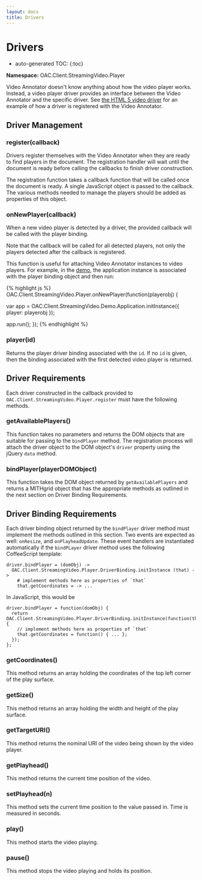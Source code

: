 ```yaml
---
layout: docs
title: Drivers
---
```

# Drivers

* auto-generated TOC:
{:toc}

**Namespace:** OAC.Client.StreamingVideo.Player

Video Annotator doesn't know anything about how the video player works. Instead, a video player driver provides an interface
between the Video Annotator and the specific driver. 
See [the HTML 5 video driver](/OACVideoAnnotator/code/src/drivers/html5.coffee.html) for an example of how a driver 
is registered with the Video Annotator.

## Driver Management


### register(callback)

Drivers register themselves with the Video Annotator when they are ready to find players in the document. The registration
handler will wait until the document is ready before calling the callbacks to finish driver construction.

The registration function takes a callback function that will be called once the document is ready. A single JavaScript
object is passed to the callback. The various methods needed to manage the players should be added as properties of this
object.

### onNewPlayer(callback)

When a new video player is detected by a driver, the provided callback will be called with the player binding.

Note that the callback will be called for all detected players, not only the players detected after the callback is
registered.

This function is useful for attaching Video Annotator instances to video players. For example, in the
[demo](/OACVideoAnnotator/demo.html), the application instance is associated with the player binding object
and then run:

{% highlight js %}
OAC.Client.StreamingVideo.Player.onNewPlayer(function(playerobj) {

  var app = OAC.Client.StreamingVideo.Demo.Application.initInstance({
    player: playerobj
  });

  app.run();
});
{% endhighlight %}

### player(id)

Returns the player driver binding associated with the `id`. If no `id` is given, then the binding associated with the
first detected video player is returned.

## Driver Requirements

Each driver constructed in the callback provided to `OAC.Client.StreamingVideo.Player.register` must have the following
methods.

### getAvailablePlayers()

This function takes no parameters and returns the DOM objects that are suitable for passing to the
`bindPlayer` method. The registration process will attach the driver object to the DOM object's
`driver` property using the jQuery `data` method.

### bindPlayer(playerDOMObject)

This function takes the DOM object returned by `getAvailablePlayers` and returns a MITHgrid object that
has the appropriate methods as outlined in the next section on Driver Binding Requirements.

## Driver Binding Requirements

Each driver binding object returned by the `bindPlayer` driver method must implement the methods outlined in this section.
Two events are expected as well: `onResize`, and `onPlayheadUpdate`. These event handlers are instantiated automatically
if the `bindPLayer` driver method uses the following CoffeeScript template:

    driver.bindPlayer = (domObj) ->
      OAC.Client.StreamingVideo.Player.DriverBinding.initInstance (that) ->
        # implement methods here as properties of `that`
        that.getCoordinates = -> ...

In JavaScript, this would be

    driver.bindPlayer = function(domObj) {
      return OAC.Client.StreamingVideo.Player.DriverBinding.initInstance(function(that) {
        // implement methods here as properties of `that`
        that.getCoordinates = function() { ... };
      });
    };

### getCoordinates()

This method returns an array holding the coordinates of the top left corner of the play surface.

### getSize()

This method returns an array holding the width and height of the play surface.

### getTargetURI()

This method returns the nominal URI of the video being shown by the video player.

### getPlayhead()

This method returns the current time position of the video.

### setPlayhead(n)

This method sets the current time position to the value passed in. Time is measured in seconds.

### play()

This method starts the video playing.

### pause()

This method stops the video playing and holds its position.
